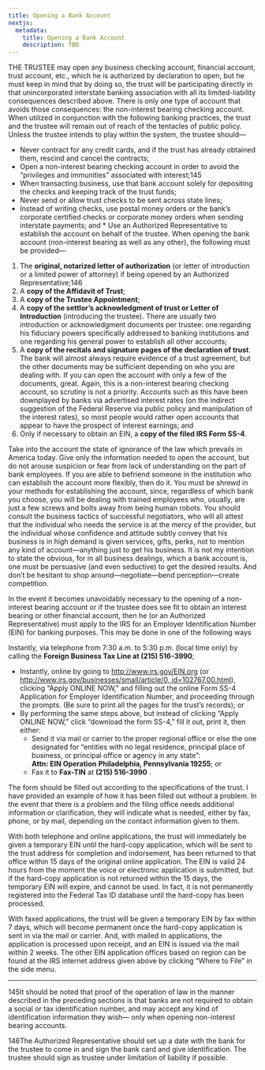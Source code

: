 ```yaml
---
title: Opening a Bank Account
nextjs:
  metadata:
    title: Opening a Bank Account
    description: TBD
---
```


THE TRUSTEE may open any business checking account, financial account, trust account, etc., which he is authorized by declaration to open, but he must keep in mind that by doing so, the trust will be participating directly in that unincorporated interstate banking association with all its limited-liability consequences described above. There is only one type of account that avoids those consequences: the non-interest bearing checking account. When utilized in conjunction with the following banking practices, the trust and the trustee will remain out of reach of the tentacles of public policy. Unless the trustee intends to play within the system, the trustee should— 
* Never contract for any credit cards, and if the trust has already obtained them, rescind and cancel the contracts; 
* Open a non-interest bearing checking account in order to avoid the “privileges and immunities” associated with interest;145 
* When transacting business, use that bank account solely for depositing the checks and keeping track of the trust funds; 
* Never send or allow trust checks to be sent across state lines; 
* Instead of writing checks, use postal money orders or the bank’s corporate certified checks or corporate money orders when sending interstate payments; and * Use an Authorized Representative to establish the account on behalf of the trustee. 
When opening the bank account (non-interest bearing as well as any other), the following must be provided— 
1. The **original, notarized letter of authorization** (or letter of introduction or a limited power of attorney) if being opened by an Authorized Representative;146 
2. A **copy of the Affidavit of Trust**; 
3. A **copy of the Trustee Appointment**; 
4. A **copy of the settlor’s acknowledgment of trust or Letter of Introduction** (introducing the trustee). There are usually two introduction or acknowledgment documents per trustee: one regarding his fiduciary powers specifically addressed to banking institutions and one regarding his general power to establish all other accounts; 
5. A **copy of the recitals and signature pages of the declaration of trust**. The bank will almost always require evidence of a trust agreement, but the other documents may be sufficient depending on who you are dealing with. If you can open the account with only a few of the documents, great. Again, this is a non-interest bearing checking account, so scrutiny is not a priority. Accounts such as this have been downplayed by banks via advertised interest rates (on the indirect suggestion of the Federal Reserve via public policy and manipulation of the interest rates), so most people would rather open accounts that appear to have the prospect of interest earnings; and 
6. Only if necessary to obtain an EIN, a **copy of the filed IRS Form SS-4**. 

Take into the account the state of ignorance of the law which prevails in America today. Give only the information needed to open the account, but do not arouse suspicion or fear from lack of understanding on the part of bank employees. If you are able to befriend someone in the institution who can establish the account more flexibly, then do it. You must be shrewd in your methods for establishing the account, since, regardless of which bank you choose, you will be dealing with trained employees who, usually, are just a few screws and bolts away from being human robots. You should consult the business tactics of successful negotiators, who will all attest that the individual who needs the service is at the mercy of the provider, but the individual whose confidence and attitude subtly convey that his business is in high demand is given services, gifts, perks, not to mention any kind of account—anything just to get his business. It is not my intention to state the obvious, for in all business dealings, which a bank account is, one must be persuasive (and even seductive) to get the desired results. And don’t be hesitant to shop around—negotiate—bend perception—create competition. 

In the event it becomes unavoidably necessary to the opening of a non-interest bearing account or if the trustee does see fit to obtain an interest bearing or other financial account, then he (or an Authorized Representative) must apply to the IRS for an Employer Identification Number (EIN) for banking purposes. This may be done in one of the following ways

Instantly, via telephone from 7:30 a.m. to 5:30 p.m. (local time only) by calling the **Foreign Business Tax Line at (215) 516-3990**; 
* Instantly, online by going to http://www.irs.gov/EIN.org (or http://www.irs.gov/businesses/small/article/0,,id=102767,00.html), clicking “Apply ONLINE NOW,” and filling out the online Form SS-4 Application for Employer Identification Number, and proceeding through the prompts. (Be sure to print all the pages for the trust’s records); or 
* By performing the same steps above, but instead of clicking “Apply ONLINE NOW,” click “download the form SS-4,” fill it out, print it, then either: 
  * Send it via mail or carrier to the proper regional office or else the one designated for “entities with no legal residence, principal place of business, or principal office or agency in any state”:   
      **Attn: EIN Operation**
      **Philadelphia, Pennsylvania 19255**; or 
  * Fax it to **Fax-TIN** at **(215) 516-3990** . 

The form should be filled out according to the specifications of the trust. I have provided an example of how it has been filled out without a problem. In the event that there is a problem and the filing office needs additional information or clarification, they will indicate what is needed, either by fax, phone, or by mail, depending on the contact information given to them. 

With both telephone and online applications, the trust will immediately be given a temporary EIN until the hard-copy application, which will be sent to the trust address for completion and indorsement, has been returned to that office within 15 days of the original online application. The EIN is valid 24 hours from the moment the voice or electronic application is submitted, but if the hard-copy application is not returned within the 15 days, the temporary EIN will expire, and cannot be used. In fact, it is not permanently registered into the Federal Tax ID database until the hard-copy has been processed. 

With faxed applications, the trust will be given a temporary EIN by fax within 7 days, which will become permanent once the hard-copy application is sent in via the mail or carrier. And, with mailed in applications, the application is processed upon receipt, and an EIN is issued via the mail within 2 weeks. The other EIN application offices based on region can be found at the IRS internet address given above by clicking “Where to File” in the side menu. 

---

145It should be noted that proof of the operation of law in the manner described in the preceding sections is that banks are not required to obtain a social or tax identification number, and may accept any kind of identification information they wish— only when opening non-interest bearing accounts. 

146The Authorized Representative should set up a date with the bank for the trustee to come in and sign the bank card and give identification. The trustee should sign as trustee under limitation of liability if possible.